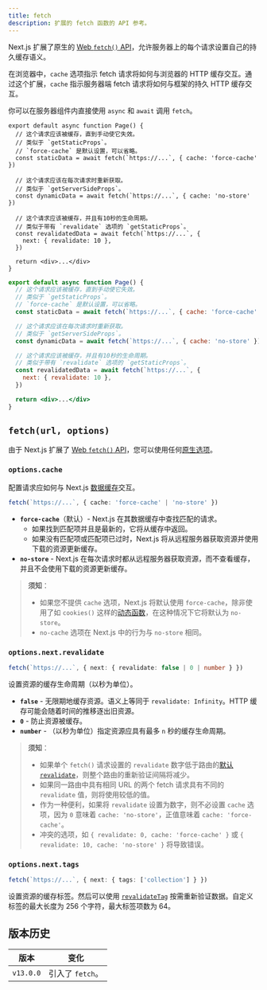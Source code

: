 ```yaml
---
title: fetch
description: 扩展的 fetch 函数的 API 参考。
---
```


Next.js 扩展了原生的 [Web `fetch()` API](https://developer.mozilla.org/docs/Web/API/Fetch_API)，允许服务器上的每个请求设置自己的持久缓存语义。

在浏览器中，`cache` 选项指示 fetch 请求将如何与浏览器的 HTTP 缓存交互。通过这个扩展，`cache` 指示服务器端 fetch 请求将如何与框架的持久 HTTP 缓存交互。

你可以在服务器组件内直接使用 `async` 和 `await` 调用 `fetch`。

```tsx filename="app/page.tsx" switcher
export default async function Page() {
  // 这个请求应该被缓存，直到手动使它失效。
  // 类似于 `getStaticProps`。
  // `force-cache` 是默认设置，可以省略。
  const staticData = await fetch(`https://...`, { cache: 'force-cache' })

  // 这个请求应该在每次请求时重新获取。
  // 类似于 `getServerSideProps`。
  const dynamicData = await fetch(`https://...`, { cache: 'no-store' })

  // 这个请求应该被缓存，并且有10秒的生命周期。
  // 类似于带有 `revalidate` 选项的 `getStaticProps`。
  const revalidatedData = await fetch(`https://...`, {
    next: { revalidate: 10 },
  })

  return <div>...</div>
}
```

```jsx filename="app/page.js" switcher
export default async function Page() {
  // 这个请求应该被缓存，直到手动使它失效。
  // 类似于 `getStaticProps`。
  // `force-cache` 是默认设置，可以省略。
  const staticData = await fetch(`https://...`, { cache: 'force-cache' })

  // 这个请求应该在每次请求时重新获取。
  // 类似于 `getServerSideProps`。
  const dynamicData = await fetch(`https://...`, { cache: 'no-store' })

  // 这个请求应该被缓存，并且有10秒的生命周期。
  // 类似于带有 `revalidate` 选项的 `getStaticProps`。
  const revalidatedData = await fetch(`https://...`, {
    next: { revalidate: 10 },
  })

  return <div>...</div>
}
```
## `fetch(url, options)`

由于 Next.js 扩展了 [Web `fetch()` API](https://developer.mozilla.org/docs/Web/API/Fetch_API)，您可以使用任何[原生选项](https://developer.mozilla.org/docs/Web/API/fetch#parameters)。

### `options.cache`

配置请求应如何与 Next.js [数据缓存](/docs/app/building-your-application/caching#data-cache)交互。

```ts
fetch(`https://...`, { cache: 'force-cache' | 'no-store' })
```

- **`force-cache`**（默认）- Next.js 在其数据缓存中查找匹配的请求。
  - 如果找到匹配项并且是最新的，它将从缓存中返回。
  - 如果没有匹配项或匹配项已过时，Next.js 将从远程服务器获取资源并使用下载的资源更新缓存。
- **`no-store`** - Next.js 在每次请求时都从远程服务器获取资源，而不查看缓存，并且不会使用下载的资源更新缓存。

> **须知**：
>
> - 如果您不提供 `cache` 选项，Next.js 将默认使用 `force-cache`，除非使用了如 `cookies()` 这样的[动态函数](/docs/app/building-your-application/rendering/server-components#server-rendering-strategies#dynamic-functions)，在这种情况下它将默认为 `no-store`。
> - `no-cache` 选项在 Next.js 中的行为与 `no-store` 相同。

### `options.next.revalidate`

```ts
fetch(`https://...`, { next: { revalidate: false | 0 | number } })
```

设置资源的缓存生命周期（以秒为单位）。

- **`false`** - 无限期地缓存资源。语义上等同于 `revalidate: Infinity`。HTTP 缓存可能会随着时间的推移逐出旧资源。
- **`0`** - 防止资源被缓存。
- **`number`** - （以秒为单位）指定资源应具有最多 `n` 秒的缓存生命周期。

> **须知**：
>
> - 如果单个 `fetch()` 请求设置的 `revalidate` 数字低于路由的[默认 `revalidate`](/docs/app/api-reference/file-conventions/route-segment-config#revalidate)，则整个路由的重新验证间隔将减少。
> - 如果同一路由中具有相同 URL 的两个 fetch 请求具有不同的 `revalidate` 值，则将使用较低的值。
> - 作为一种便利，如果将 `revalidate` 设置为数字，则不必设置 `cache` 选项，因为 `0` 意味着 `cache: 'no-store'`，正值意味着 `cache: 'force-cache'`。
> - 冲突的选项，如 `{ revalidate: 0, cache: 'force-cache' }` 或 `{ revalidate: 10, cache: 'no-store' }` 将导致错误。

### `options.next.tags`

```ts
fetch(`https://...`, { next: { tags: ['collection'] } })
```

设置资源的缓存标签。然后可以使用 [`revalidateTag`](https://nextjs.org/docs/app/api-reference/functions/revalidateTag) 按需重新验证数据。自定义标签的最大长度为 256 个字符，最大标签项数为 64。

## 版本历史

| 版本   | 变化             |
| --------- | ------------------- |
| `v13.0.0` | 引入了 `fetch`。 |